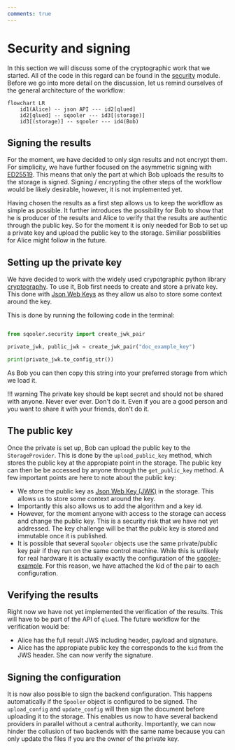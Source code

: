 ```yaml
---
comments: true
---
```


# Security and signing

In this section we will discuss some of the cryptographic work that we started. All of the code in this regard can be found in the [security](security_api.md) module.  Before we go into more detail on the discussion, let us remind ourselves of the general architecture of the workflow:

``` mermaid
flowchart LR
    id1(Alice) -- json API --- id2[qlued]
    id2[qlued] -- sqooler --- id3[(storage)]
    id3[(storage)] -- sqooler --- id4(Bob)
```


## Signing the results
For the moment, we have decided to only sign results and not encrypt them.  For simplicity, we have further focused on the asymmetric signing with [ED25519](https://cryptography.io/en/latest/hazmat/primitives/asymmetric/ed25519/).  This means that only the part at which Bob uploads the results to the storage is signed. Signing / encrypting the other steps of the workflow would be likely desirable, however, it is not implemented yet.

Having chosen the results as a first step allows us to keep the workflow as simple as possible. It further introduces the possibility for Bob to show that he is producer of the results and Alice to verify that the results are authentic through the public key. So for the moment it is only needed for Bob to set up a private key and upload the public key to the storage. Similiar possbilities for Alice might follow in the future.


## Setting up the private key

We have decided to work with the widely used crypotgraphic python library [cryptography](https://cryptography.io/en/latest/). To use it, Bob first needs to create and store a private key. This done with [Json Web Keys](https://datatracker.ietf.org/doc/html/rfc7517) as they allow us also to store some context around the key.

This is done by running the following code in the terminal:

```python

from sqooler.security import create_jwk_pair

private_jwk, public_jwk = create_jwk_pair("doc_example_key")

print(private_jwk.to_config_str())
```
As Bob you can then copy this string into your preferred storage from which we load it.

!!! warning
    The private key should be kept secret and should not be shared with anyone. Never ever ever. Don't do it.
    Even if you are a good person and you want to share it with your friends, don't do it.


## The public key

Once the private is set up, Bob can upload the public key to the `StorageProvider`. This is done by the `upload_public_key` method, which stores the public key at the appropiate point in the storage. The public key can then be be accessed by anyone through the `get_public_key` method. A few important points are here to note about the public key:

- We store the public key as [Json Web Key (JWK)](https://datatracker.ietf.org/doc/html/rfc7517) in the storage. This allows us to store some context around the key.
- Importantly this also allows us to add the algorithm and a key id.
- However, for the moment anyone with access to the storage can access and change the public key. This is a security risk that we have not yet addressed. The key challenge will be that the public key is stored and immutable once it is published.
- It is possible that several `Sqooler` objects use the same private/public key pair if they run on the same control machine. While this is unlikely for real hardware it is actually exactly the configuration of the [sqooler-example](https://github.com/Alqor-UG/sqooler-example). For this reason, we have attached the kid of the pair to each configuration.


## Verifying the results

Right now we have not yet implemented the verification of the results. This will have to be part of the API of `qlued`. The future workflow for the verification would be:

- Alice has the full result JWS including header, payload and signature.
- Alice has the appropiate public key the corresponds to the `kid` from the JWS header. She can now verify the signature. 

## Signing the configuration

It is now also possible to sign the backend configuration. This happens automatically if the `Spooler` object is configured to be signed. The `upload_config` and `update_config` will then sign the document before uploading it to the storage. This enables us now to have several backend providers in parallel without a central authority. Importantly, we can now hinder the collusion of two backends with the same name because you can only update the files if you are the owner of the private key.